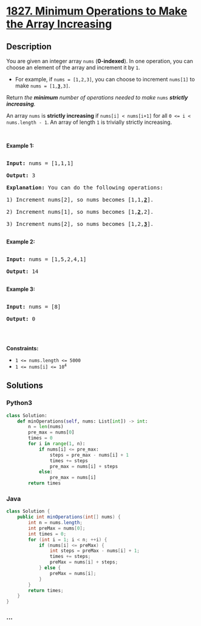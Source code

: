 # [1827. Minimum Operations to Make the Array Increasing](https://leetcode.com/problems/minimum-operations-to-make-the-array-increasing)



## Description

<p>You are given an integer array <code>nums</code> (<strong>0-indexed</strong>). In one operation, you can choose an element of the array and increment it by <code>1</code>.</p>

<ul>
	<li>For example, if <code>nums = [1,2,3]</code>, you can choose to increment <code>nums[1]</code> to make <code>nums = [1,<u><b>3</b></u>,3]</code>.</li>
</ul>

<p>Return <em>the <strong>minimum</strong> number of operations needed to make</em> <code>nums</code> <em><strong>strictly</strong> <strong>increasing</strong>.</em></p>

<p>An array <code>nums</code> is <strong>strictly increasing</strong> if <code>nums[i] &lt; nums[i+1]</code> for all <code>0 &lt;= i &lt; nums.length - 1</code>. An array of length <code>1</code> is trivially strictly increasing.</p>

<p>&nbsp;</p>

<p><strong>Example 1:</strong></p>

<pre>

<strong>Input:</strong> nums = [1,1,1]

<strong>Output:</strong> 3

<strong>Explanation:</strong> You can do the following operations:

1) Increment nums[2], so nums becomes [1,1,<u><strong>2</strong></u>].

2) Increment nums[1], so nums becomes [1,<u><strong>2</strong></u>,2].

3) Increment nums[2], so nums becomes [1,2,<u><strong>3</strong></u>].

</pre>

<p><strong>Example 2:</strong></p>

<pre>

<strong>Input:</strong> nums = [1,5,2,4,1]

<strong>Output:</strong> 14

</pre>

<p><strong>Example 3:</strong></p>

<pre>

<strong>Input:</strong> nums = [8]

<strong>Output:</strong> 0

</pre>

<p>&nbsp;</p>

<p><strong>Constraints:</strong></p>

<ul>
	<li><code>1 &lt;= nums.length &lt;= 5000</code></li>
	<li><code>1 &lt;= nums[i] &lt;= 10<sup>4</sup></code></li>
</ul>

## Solutions

<!-- tabs:start -->

### **Python3**

```python
class Solution:
    def minOperations(self, nums: List[int]) -> int:
        n = len(nums)
        pre_max = nums[0]
        times = 0
        for i in range(1, n):
            if nums[i] <= pre_max:
                steps = pre_max - nums[i] + 1
                times += steps
                pre_max = nums[i] + steps
            else:
                pre_max = nums[i]
        return times
```

### **Java**

```java
class Solution {
    public int minOperations(int[] nums) {
        int n = nums.length;
        int preMax = nums[0];
        int times = 0;
        for (int i = 1; i < n; ++i) {
            if (nums[i] <= preMax) {
                int steps = preMax - nums[i] + 1;
                times += steps;
                preMax = nums[i] + steps;
            } else {
                preMax = nums[i];
            }
        }
        return times;
    }
}
```

### **...**

```

```

<!-- tabs:end -->
